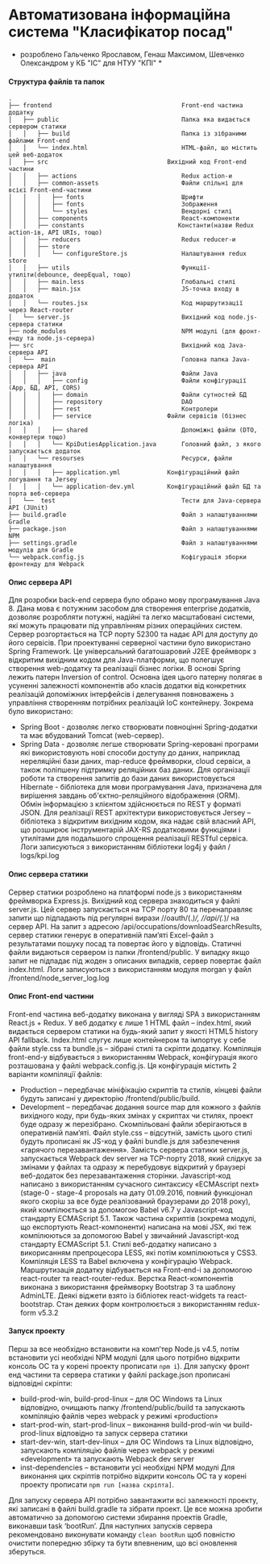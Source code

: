 # Автоматизована інформаційна система "Класифікатор посад"

* розроблено Гальченко Ярославом, Генаш Максимом, Шевченко Олександром у КБ "ІС" для НТУУ "КПІ" *


#### Структура файлів та папок
```
.
├── frontend                 	                Front-end частина додатку
│   ├── public	                                Папка яка видається сервером статики
│   │   ├── build	                            Папка із зібраними файлами Front-end
│   │   └── index.html	                        HTML-файл, що містить цей веб-додаток
│   ├── src	                                Вихідний код Front-end частини
│   │   ├── actions           	                Redux action-и
│   │   ├── common-assets       	            Файли спільні для всієї Front-end-частини
│   │   │   ├── fonts	                        Шрифти
│   │   │   ├── fonts	                        Зображення
│   │   │   └── styles	                        Вендорні стилі
│   │   ├── components           	            React-компоненти
│   │   ├── constants                          Константи(назви Redux action-ів, API URIs, тощо)
│   │   ├── reducers	                        Redux reducer-и
│   │   ├── store
│   │   │   └── configureStore.js	            Налаштування redux store
│   │   ├── utils               	            Функції-утиліти(debounce, deepEqual, тощо)
│   │   ├── main.less	                        Глобальні стилі
│   │   ├── main.jsx	                        JS-точка входу в додаток
│   │   └── routes.jsx	                        Код маршрутизації через React-router
│   └── server.js	                            Вихідний код node.js-сервера статики
├── node_modules	                            NPM модулі (для фронт-енду та node.js-сервера)
├── src                      	                Вихідний код Java-сервера API
│   └──  main	                                Головна папка Java-сервера API
│   │   ├── java	                            Файли Java
│   │   │   ├── config	                        Файли конфігурації (App, БД, API, CORS)
│   │   │   ├── domain	                        Файли сутностей БД
│   │   │   ├── repository	                    DAO
│   │   │   ├── rest	                        Контролери
│   │   │   ├── service	                    Файли сервісів (бізнес логіка)
│   │   │   ├── shared	                        Допоміжні файли (DTO, конвертери тощо)
│   │   │   └── KpiDutiesApplication.java	    Головний файл, з якого запускається додаток
│   │   └── resourses	                        Ресурси, файли налаштування
│   │   │   ├── application.yml	            Конфігураційний файл логування та Jersey
│   │   │   └── application-dev.yml	        Конфігураційний файл БД та порта веб-сервера
│   └──  test	                                Тести для Java-сервера API (JUnit)
├── build.gradle	                            Файл з налаштуваннями Gradle
├── package.json	                            Файл з налаштуваннями NPM
├── settings.gradle	                            Файл з налаштуваннями модулів для Gradle
└── webpack.config.js	                        Кофігурація зборки фронтенду для Webpack
```


#### Опис сервера API
Для розробки back-end сервера було обрано мову програмування Java 8. Дана мова є потужним засобом для створення enterprise додатків, дозволяє розробляти потужні, надійні та легко масштабовані системи, які можуть працювати під управлінням різних операційних систем.
Сервер розгортається на TCP порту 52300 та надає API для доступу до його сервісів.
При проектуванні серверної частини було використано Spring Framework. Це універсальний багатошаровий J2EE фреймворк з відкритим вихідним кодом для Java-платформи, що полегшує створення web-додатку та реалізації бізнес логіки. В основі Spring лежить патерн Inversion of control. Основна ідея цього патерну полягає в усуненні залежності компонентів або класів додатки від конкретних реалізацій допоміжних інтерфейсів і делегування повноважень з управління створенням потрібних реалізацій IoC контейнеру.
Зокрема було використано:
-   Spring Boot - дозволяє легко створювати повноцінні Spring-додатки та має вбудований Tomcat (web-сервер).
-   Spring Data - дозволяє легше створювати Spring-керовані програми які використовують нові способи доступу до даних, наприклад нереляційні бази даних, map-reduce фреймворки, cloud сервіси, а також поліпшену підтримку реляційних баз даних.
Для організації роботи та створення запитів до бази даних використовується Hibernate - бібліотека для мови програмування Java, призначена для вирішення завдань об'єктно-реляційного відображення (ORM).
Обмін інформацією з клієнтом здійснюється по REST у форматі JSON.
Для реалізації REST архітектури використовується Jersey – бібліотека з відкритим вихідним кодом, яка надає свій власний API, що розширює інструментарій JAX-RS додатковими функціями і утилітами для подальшого спрощення реалізації RESTful сервіса.
Логи записуються з використанням бібліотеки log4j у файл / logs/kpi.log


#### Опис сервера статики
Сервер статики розроблено на платформі node.js з використанням фреймворка Express.js. Вихідний код сервера знаходиться у файлі server.js.
Цей сервер запускається на TCP порту 80 та перенаправляє запити що підпадають під регулярні вирази /\/oauth\/(.*)/, /\/api\/(.*)/ на сервер API.
На запит з адресою /api/occupations/downloadSearchResults, сервер статики генерує в оперативній пам’яті Excel-файл з результатами пошуку посад та повертає його у відповідь.
Статичні файли видаються сервером із папки /frontend/public.
У випадку якщо запит не підпадає під жоден з описаних випадків, сервер повертає файл index.html.
Логи записуються з використанням модуля morgan у файл /frontend/node_server_log.log


#### Опис Front-end частини
Front-end частина веб-додатку виконана у вигляді SPA з використанням React.js + Redux. У веб додатку є лише 1 HTML файл – index.html, який видається сервером статики на будь-який запит у якості HTML5 history API fallback. Іndex.html слугує лише контейнером та імпортує у себе файли style.css та bundle.js – зібрані стилі та скріпти додатку. 
Компіляція front-end-у відбувається з використанням Webpack, конфігурація якого розташована у файлі webpack.config.js. Ця конфігурація містить 2 варіанти компіляції файлів: 
-	Production – передбачає мініфікацію скриптів та стилів, кінцеві файли будуть записані у директорію /frontend/public/build.
-	Development – передбачає додання source map для кожного з файлів вихідного коду, при будь-яких змінах у скриптах чи стилях, проект буде одразу ж перезібрано. Скомпільовані файли зберігаються в оперативній пам’яті. Файл style.css – відсутній, замість цього стилі будуть прописані як JS-код у файлі bundle.js для забезпечення «гарячого перезавантаження». Замість сервера статики server.js, запускається Webpack dev server на TCP-порту 2018, який слідкує за змінами у файлах та одразу ж перебудовує відкритий у браузері веб-додаток без перезавантаження сторінки.
Javascript-код написано з використанням сучасного синтаксису «ECMAscript next» (stage-0 - stage-4 proposals на дату 01.09.2016, повний функціонал якого скоріш за все буде реалізований браузерами до 2018 року), який компілюється за допомогою Babel v6.7 у Javascript-код стандарту ECMAScript 5.1. Також частина скриптів (зокрема модулі, що експортують React-компоненти) написана на мові JSX, які теж компілюються за допомогою Babel у звичайний Javascript-код стандарту ECMAScript 5.1. 
Стилі веб-додатку написано з викорисанням препроцесора LESS, які потім компілюються у CSS3.
Компіляція LESS та Babel включена у конфігурацію Webpack.
Маршрутизація додатку відбувається на Front-end-і за допомогою react-router та react-router-redux.
Верстка React-компонентів виконана з використання фреймворку Bootstrap 3 та шаблону AdminLTE. Деякі віджети взято із бібліотек react-widgets та react-bootstrap. Стан деяких форм контролюється з використанням redux-form v5.3.2


#### Запуск проекту
Перш за все необхідно встановити на комп’тер Node.js v4.5, потім встановити усі необхідні NPM модулі (для цього потрібно відкрити консоль ОС та у корені проекту прописати `npm i`).
Для запуску фронт енд частини та сервера статики у файлі package.json прописані відповідні скріпти:
-	build-prod-win, build-prod-linux – для ОС Windows та Linux відповідно, очищають папку /frontend/public/build та запускають компіляцію файлів через webpack у режимі «production»
-	start-prod-win, start-prod-linux – виконання build-prod-win чи build-prod-linux відповідно та запуск сервера статики
-	start-dev-win, start-dev-linux – для ОС Windows та Linux відповідно, запускають компіляцію файлів через webpack у режимі «development» та запускають Webpack dev server
-	inst-dependencies – встановити усі необхідні NPM модулі
Для виконання цих скріптів потрібно відкрити консоль ОС та у корені проекту прописати `npm run [назва скріпта]`.

Для запуску сервера API потрібно завантажити всі залежності проекту, які записані в файлі build.gradle та зібрати проект. Це все можна зробити автоматично за допомогою системи збирання проектів Gradle, виконавши task ‘bootRun’. Для наступних запусків сервера рекомендовано виконувати команду `clean bootRun` щоб повністю очистити попередню збірку та бути впевненим, що всі оновлення зберуться.
